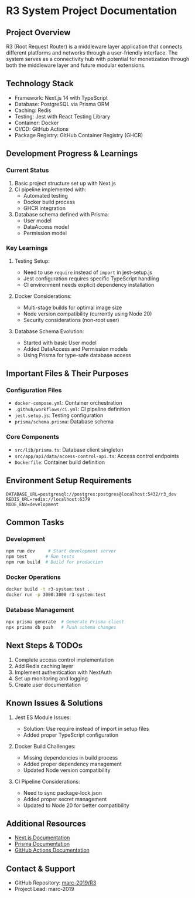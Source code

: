 # R3 System Project Documentation

## Project Overview
R3 (Root Request Router) is a middleware layer application that connects different platforms and networks through a user-friendly interface. The system serves as a connectivity hub with potential for monetization through both the middleware layer and future modular extensions.

## Technology Stack
- Framework: Next.js 14 with TypeScript
- Database: PostgreSQL via Prisma ORM
- Caching: Redis
- Testing: Jest with React Testing Library
- Container: Docker
- CI/CD: GitHub Actions
- Package Registry: GitHub Container Registry (GHCR)

## Development Progress & Learnings

### Current Status
1. Basic project structure set up with Next.js
2. CI pipeline implemented with:
   - Automated testing
   - Docker build process
   - GHCR integration
3. Database schema defined with Prisma:
   - User model
   - DataAccess model
   - Permission model

### Key Learnings
1. Testing Setup:
   - Need to use `require` instead of `import` in jest-setup.js
   - Jest configuration requires specific TypeScript handling
   - CI environment needs explicit dependency installation

2. Docker Considerations:
   - Multi-stage builds for optimal image size
   - Node version compatibility (currently using Node 20)
   - Security considerations (non-root user)

3. Database Schema Evolution:
   - Started with basic User model
   - Added DataAccess and Permission models
   - Using Prisma for type-safe database access

## Important Files & Their Purposes

### Configuration Files
- `docker-compose.yml`: Container orchestration
- `.github/workflows/ci.yml`: CI pipeline definition
- `jest.setup.js`: Testing configuration
- `prisma/schema.prisma`: Database schema

### Core Components
- `src/lib/prisma.ts`: Database client singleton
- `src/app/api/data/access-control-api.ts`: Access control endpoints
- `Dockerfile`: Container build definition

## Environment Setup Requirements
```env
DATABASE_URL=postgresql://postgres:postgres@localhost:5432/r3_dev
REDIS_URL=redis://localhost:6379
NODE_ENV=development
```

## Common Tasks

### Development
```bash
npm run dev     # Start development server
npm test       # Run tests
npm run build  # Build for production
```

### Docker Operations
```bash
docker build -t r3-system:test .
docker run -p 3000:3000 r3-system:test
```

### Database Management
```bash
npx prisma generate  # Generate Prisma client
npx prisma db push   # Push schema changes
```

## Next Steps & TODOs
1. Complete access control implementation
2. Add Redis caching layer
3. Implement authentication with NextAuth
4. Set up monitoring and logging
5. Create user documentation

## Known Issues & Solutions
1. Jest ES Module Issues:
   - Solution: Use require instead of import in setup files
   - Added proper TypeScript configuration

2. Docker Build Challenges:
   - Missing dependencies in build process
   - Added proper dependency management
   - Updated Node version compatibility

3. CI Pipeline Considerations:
   - Need to sync package-lock.json
   - Added proper secret management
   - Updated to Node 20 for better compatibility

## Additional Resources
- [Next.js Documentation](https://nextjs.org/docs)
- [Prisma Documentation](https://www.prisma.io/docs)
- [GitHub Actions Documentation](https://docs.github.com/en/actions)

## Contact & Support
- GitHub Repository: [marc-2019/R3](https://github.com/marc-2019/R3)
- Project Lead: marc-2019

